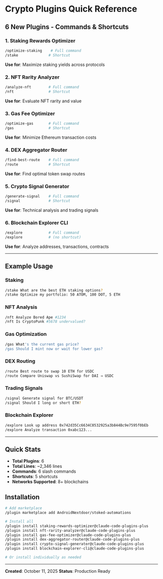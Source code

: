 # Crypto Plugins Quick Reference

## 6 New Plugins - Commands & Shortcuts

### 1. Staking Rewards Optimizer
```bash
/optimize-staking    # Full command
/stake              # Shortcut
```
**Use for**: Maximize staking yields across protocols

### 2. NFT Rarity Analyzer
```bash
/analyze-nft        # Full command
/nft                # Shortcut
```
**Use for**: Evaluate NFT rarity and value

### 3. Gas Fee Optimizer
```bash
/optimize-gas       # Full command
/gas                # Shortcut
```
**Use for**: Minimize Ethereum transaction costs

### 4. DEX Aggregator Router
```bash
/find-best-route    # Full command
/route              # Shortcut
```
**Use for**: Find optimal token swap routes

### 5. Crypto Signal Generator
```bash
/generate-signal    # Full command
/signal             # Shortcut
```
**Use for**: Technical analysis and trading signals

### 6. Blockchain Explorer CLI
```bash
/explore            # Full command
/explore            # (no shortcut)
```
**Use for**: Analyze addresses, transactions, contracts

---

## Example Usage

### Staking
```bash
/stake What are the best ETH staking options?
/stake Optimize my portfolio: 50 ATOM, 100 DOT, 5 ETH
```

### NFT Analysis
```bash
/nft Analyze Bored Ape #1234
/nft Is CryptoPunk #5678 undervalued?
```

### Gas Optimization
```bash
/gas What's the current gas price?
/gas Should I mint now or wait for lower gas?
```

### DEX Routing
```bash
/route Best route to swap 10 ETH for USDC
/route Compare Uniswap vs SushiSwap for DAI → USDC
```

### Trading Signals
```bash
/signal Generate signal for BTC/USDT
/signal Should I long or short ETH?
```

### Blockchain Explorer
```bash
/explore Look up address 0x742d35Cc6634C0532925a3b844Bc9e7595f0bEb
/explore Analyze transaction 0xabc123...
```

---

## Quick Stats

- **Total Plugins**: 6
- **Total Lines**: ~2,346 lines
- **Commands**: 6 slash commands
- **Shortcuts**: 5 shortcuts
- **Networks Supported**: 8+ blockchains

## Installation

```bash
# Add marketplace
/plugin marketplace add AndroidNextdoor/stoked-automations

# Install all
/plugin install staking-rewards-optimizer@claude-code-plugins-plus
/plugin install nft-rarity-analyzer@claude-code-plugins-plus
/plugin install gas-fee-optimizer@claude-code-plugins-plus
/plugin install dex-aggregator-router@claude-code-plugins-plus
/plugin install crypto-signal-generator@claude-code-plugins-plus
/plugin install blockchain-explorer-cli@claude-code-plugins-plus

# Or install individually as needed
```

---

**Created**: October 11, 2025
**Status**: Production Ready
